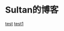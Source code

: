 # Sultan的博客
[test](https://sultanst.github.io/Sultan.github.io/test.html)
[test1](https://sultanst.github.io/Sultan.github.io/test.md)
